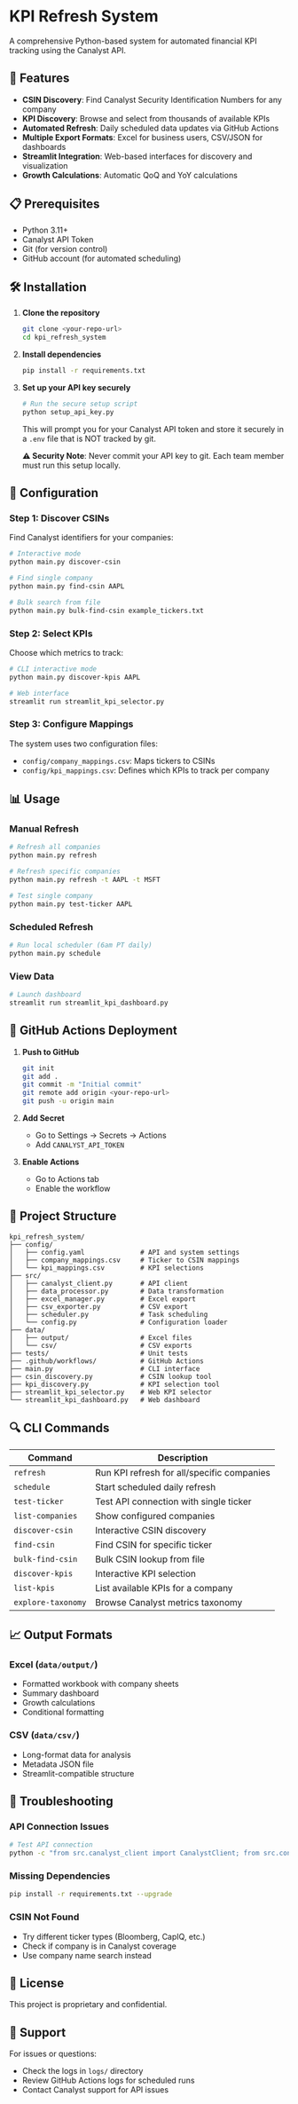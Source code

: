 # KPI Refresh System

A comprehensive Python-based system for automated financial KPI tracking using the Canalyst API.

## 🚀 Features

- **CSIN Discovery**: Find Canalyst Security Identification Numbers for any company
- **KPI Discovery**: Browse and select from thousands of available KPIs
- **Automated Refresh**: Daily scheduled data updates via GitHub Actions
- **Multiple Export Formats**: Excel for business users, CSV/JSON for dashboards
- **Streamlit Integration**: Web-based interfaces for discovery and visualization
- **Growth Calculations**: Automatic QoQ and YoY calculations

## 📋 Prerequisites

- Python 3.11+
- Canalyst API Token
- Git (for version control)
- GitHub account (for automated scheduling)

## 🛠️ Installation

1. **Clone the repository**
   ```bash
   git clone <your-repo-url>
   cd kpi_refresh_system
   ```

2. **Install dependencies**
   ```bash
   pip install -r requirements.txt
   ```

3. **Set up your API key securely**
   ```bash
   # Run the secure setup script
   python setup_api_key.py
   ```
   
   This will prompt you for your Canalyst API token and store it securely in a `.env` file that is NOT tracked by git.
   
   **⚠️ Security Note**: Never commit your API key to git. Each team member must run this setup locally.

## 🔧 Configuration

### Step 1: Discover CSINs

Find Canalyst identifiers for your companies:

```bash
# Interactive mode
python main.py discover-csin

# Find single company
python main.py find-csin AAPL

# Bulk search from file
python main.py bulk-find-csin example_tickers.txt
```

### Step 2: Select KPIs

Choose which metrics to track:

```bash
# CLI interactive mode
python main.py discover-kpis AAPL

# Web interface
streamlit run streamlit_kpi_selector.py
```

### Step 3: Configure Mappings

The system uses two configuration files:
- `config/company_mappings.csv`: Maps tickers to CSINs
- `config/kpi_mappings.csv`: Defines which KPIs to track per company

## 📊 Usage

### Manual Refresh

```bash
# Refresh all companies
python main.py refresh

# Refresh specific companies
python main.py refresh -t AAPL -t MSFT

# Test single company
python main.py test-ticker AAPL
```

### Scheduled Refresh

```bash
# Run local scheduler (6am PT daily)
python main.py schedule
```

### View Data

```bash
# Launch dashboard
streamlit run streamlit_kpi_dashboard.py
```

## 🚀 GitHub Actions Deployment

1. **Push to GitHub**
   ```bash
   git init
   git add .
   git commit -m "Initial commit"
   git remote add origin <your-repo-url>
   git push -u origin main
   ```

2. **Add Secret**
   - Go to Settings → Secrets → Actions
   - Add `CANALYST_API_TOKEN`

3. **Enable Actions**
   - Go to Actions tab
   - Enable the workflow

## 📁 Project Structure

```
kpi_refresh_system/
├── config/
│   ├── config.yaml              # API and system settings
│   ├── company_mappings.csv     # Ticker to CSIN mappings
│   └── kpi_mappings.csv         # KPI selections
├── src/
│   ├── canalyst_client.py       # API client
│   ├── data_processor.py        # Data transformation
│   ├── excel_manager.py         # Excel export
│   ├── csv_exporter.py          # CSV export
│   ├── scheduler.py             # Task scheduling
│   └── config.py                # Configuration loader
├── data/
│   ├── output/                  # Excel files
│   └── csv/                     # CSV exports
├── tests/                       # Unit tests
├── .github/workflows/           # GitHub Actions
├── main.py                      # CLI interface
├── csin_discovery.py            # CSIN lookup tool
├── kpi_discovery.py             # KPI selection tool
├── streamlit_kpi_selector.py    # Web KPI selector
└── streamlit_kpi_dashboard.py   # Web dashboard
```

## 🔍 CLI Commands

| Command | Description |
|---------|-------------|
| `refresh` | Run KPI refresh for all/specific companies |
| `schedule` | Start scheduled daily refresh |
| `test-ticker` | Test API connection with single ticker |
| `list-companies` | Show configured companies |
| `discover-csin` | Interactive CSIN discovery |
| `find-csin` | Find CSIN for specific ticker |
| `bulk-find-csin` | Bulk CSIN lookup from file |
| `discover-kpis` | Interactive KPI selection |
| `list-kpis` | List available KPIs for a company |
| `explore-taxonomy` | Browse Canalyst metrics taxonomy |

## 📈 Output Formats

### Excel (`data/output/`)
- Formatted workbook with company sheets
- Summary dashboard
- Growth calculations
- Conditional formatting

### CSV (`data/csv/`)
- Long-format data for analysis
- Metadata JSON file
- Streamlit-compatible structure

## 🐛 Troubleshooting

### API Connection Issues
```bash
# Test API connection
python -c "from src.canalyst_client import CanalystClient; from src.config import load_config; client = CanalystClient(load_config()); print('Connected!')"
```

### Missing Dependencies
```bash
pip install -r requirements.txt --upgrade
```

### CSIN Not Found
- Try different ticker types (Bloomberg, CapIQ, etc.)
- Check if company is in Canalyst coverage
- Use company name search instead

## 📝 License

This project is proprietary and confidential.

## 🤝 Support

For issues or questions:
- Check the logs in `logs/` directory
- Review GitHub Actions logs for scheduled runs
- Contact Canalyst support for API issues